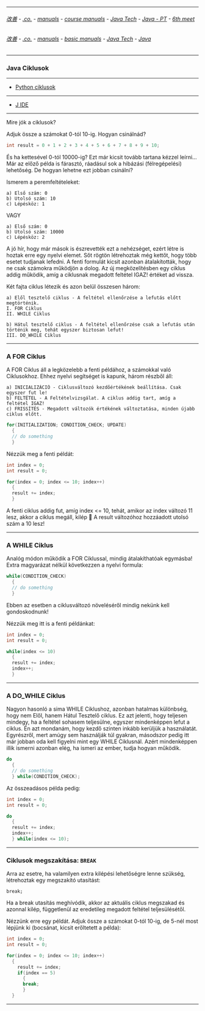
---

###### [改善](https://github.com/ttltrk/0C/blob/master/README.MD) - [.co.](https://github.com/ttltrk/PRG/blob/master/CODING.MD) - [manuals](https://github.com/ttltrk/PRG/blob/master/MAN.MD) - [course manuals](https://github.com/ttltrk/PRG/blob/master/COUR_MAN.MD) - [Java Tech](https://github.com/ttltrk/PRG/blob/master/JAVA/DOC/CM/JT.MD) - [Java - PT](https://github.com/ttltrk/PRG/blob/master/JAVA/DOC/BJM/TOMI/JJ.MD) - [6th meet](https://github.com/ttltrk/PRG/blob/master/JAVA/DOC/BJM/TOMI/06/06.MD) 

###### [改善](https://github.com/ttltrk/0C/blob/master/README.MD) - [.co.](https://github.com/ttltrk/PRG/blob/master/CODING.MD) - [manuals](https://github.com/ttltrk/PRG/blob/master/MAN.MD) - [basic manuals](https://github.com/ttltrk/PRG/blob/master/MANUALS.MD) - [Java Tech](https://github.com/ttltrk/PRG/blob/master/JAVA/DOC/JT/JT.MD) - [Java](https://github.com/ttltrk/PRG/blob/master/JAVA/DOC/OJM/OJM.MD)

---

### Java Ciklusok

---

* [Python ciklusok](https://github.com/ttltrk/PRG/blob/master/PY/DOC/OPYM/03_PY_ST/PY_ST.MD)

---

* [J IDE](https://www.tutorialspoint.com/compile_java_online.php)

---

Mire jók a ciklusok?

Adjuk össze a számokat 0-tól 10-ig. Hogyan csinálnád?

```java
int result = 0 + 1 + 2 + 3 + 4 + 5 + 6 + 7 + 8 + 9 + 10;
```

És ha kettesével 0-tól 10000-ig? Ezt már kicsit tovább tartana kézzel leírni…
Már az előző példa is fárasztó, ráadásul sok a hibázási (félregépelési) lehetőség. De hogyan lehetne ezt jobban csinálni?

Ismerem a peremfeltételeket:

```
a) Első szám: 0
b) Utolsó szám: 10
c) Lépésköz: 1
```

VAGY

```
a) Első szám: 0
b) Utolsó szám: 10000
c) Lépésköz: 2
```

A jó hír, hogy már mások is észrevették ezt a nehézséget, ezért létre is hoztak erre egy nyelvi elemet. Sőt rögtön létrehoztak még kettőt, 
hogy több esetet tudjanak lefedni.
A fenti formulát kicsit azonban átalakították, hogy ne csak számokra működjön a dolog. Az új megközelítésben egy ciklus addig működik, 
amíg a ciklusnak megadott feltétel IGAZ! értéket ad vissza.

Két fajta ciklus létezik és azon belül összesen három:

```
a) Elől tesztelő ciklus - A feltétel ellenőrzése a lefutás előtt megtörténik.
I. FOR Ciklus
II. WHILE Ciklus
```

```
b) Hátul tesztelő ciklus - A feltétel ellenőrzése csak a lefutás után történik meg, tehát egyszer biztosan lefut!
III. DO_WHILE Ciklus
```

---

### A FOR Ciklus

A FOR Ciklus áll a legközelebb a fenti példához, a számokkal való Ciklusokhoz. Ehhez nyelvi segítséget is kapunk, három részből áll:

```
a) INICIALIZÁCIÓ - Ciklusváltozó kezdőértékének beállítása. Csak egyszer fut le!
b) FELTÉTEL - A Feltételvizsgálat. A ciklus addig tart, amíg a feltétel IGAZ!
c) FRISSÍTÉS - Megadott változók értékének változtatása, minden újabb ciklus előtt.
```

```java
for(INITIALIZATION; CONDITION_CHECK; UPDATE)
  {
  // do something
  }
```

Nézzük meg a fenti példát:

```java
int index = 0;
int result = 0;

for(index = 0; index <= 10; index++)
  {
  result += index;
  }
```

A fenti ciklus addig fut, amíg index <= 10, tehát, amikor az index változó 11 lesz, akkor a ciklus megáll, kilép  A result változóhoz 
hozzáadott utolsó szám a 10 lesz!

---

### A WHILE Ciklus

Analóg módon működik a FOR Ciklussal, mindig átalakíthatóak egymásba! Extra magyarázat nélkül következzen a nyelvi formula:

```java
while(CONDITION_CHECK)
  {
  // do something
  }
```

Ebben az esetben a ciklusváltozó növeléséről mindig nekünk kell gondoskodnunk!

Nézzük meg itt is a fenti példánkat:

```java
int index = 0;
int result = 0;

while(index <= 10)
  {
  result += index;
  index++;
  }
```

---

### A DO_WHILE Ciklus

Nagyon hasonló a sima WHILE Ciklushoz, azonban hatalmas különbség, hogy nem Elől, hanem Hátul Tesztelő ciklus. Ez azt jelenti, hogy 
teljesen mindegy, ha a feltétel sohasem teljesülne, egyszer mindenképpen lefut a ciklus.
Én azt mondanám, hogy kezdő szinten inkább kerüljük a használatát. Egyrészről, mert amúgy sem használják túl gyakran, másodszor pedig itt 
már jobban oda kell figyelni mint egy WHILE Ciklusnál. Azért mindenképpen illik ismerni azonban elég, ha ismeri az ember, tudja hogyan 
működik.

```java
do
  {
  // do something
  } while(CONDITION_CHECK);
```

Az összeadásos példa pedig:

```java
int index = 0;
int result = 0;

do
  {
  result += index;
  index++;
  } while(index <= 10);
```

---

### Ciklusok megszakítása: ```BREAK```

Arra az esetre, ha valamilyen extra kilépési lehetőségre lenne szükség, létrehoztak egy megszakító utasítást:

```
break;
```

Ha a break utasítás meghívódik, akkor az aktuális ciklus megszakad és azonnal kilép, függetlenül az eredetileg megadott feltétel 
teljesülésétől.

Nézzünk erre egy példát. Adjuk össze a számokat 0-tól 10-ig, de 5-nél most lépjünk ki (bocsánat, kicsit erőltetett a példa):

```java
int index = 0;
int result = 0;

for(index = 0; index <= 10; index++)
  {
    result += index;
    if(index == 5)
      {
      break;
      }
  }
```

---
